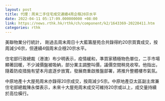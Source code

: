```yaml
---
layout: post
title: 代理：周末二手住宅成交連續4周企穩20宗水平
date: 2022-04-11 05:17:09.000000000 +08:00
link: https://news.rthk.hk/rthk/ch/component/k2/1643369-20220411.htm
categories: rthk
---
```


美聯物業分行統計， 剛過去周末周日十大藍籌屋苑合共錄得約20宗買賣成交，按周減少6宗，但連續4個周末企穩20宗水平。 

住宅部行政總裁（港澳）布少明表示，疫情緩和，準買家積極物色單位，二手市場顯著回暖，不少減價盤被吸納，部分業主調整叫價，議價空間稍見收窄。他指出，隨着防疫措施有望本月底逐步放寬，發展商重啟推盤部署，將推升整體樓市氣氛。

中原地產十大屋苑周末亦錄得20宗成交，按周減少5宗。中原地產亞太區副主席兼住宅部總裁陳永傑表示，未來十大屋苑周末成交可維持20宗或以上，成交量持續於高位橫行。
